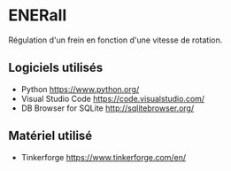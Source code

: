 # ENERall
Régulation d'un frein en fonction d'une vitesse de rotation.

## Logiciels utilisés
* Python                        https://www.python.org/
* Visual Studio Code            https://code.visualstudio.com/
* DB Browser for SQLite         http://sqlitebrowser.org/

## Matériel utilisé
* Tinkerforge                   https://www.tinkerforge.com/en/